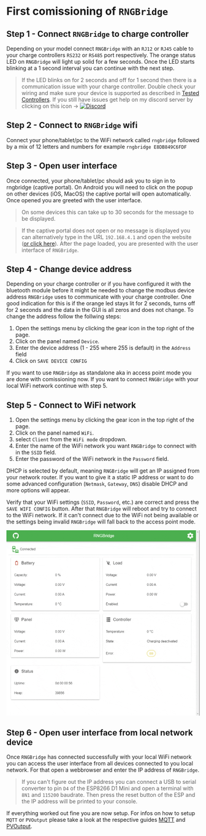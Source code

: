 # First comissioning of `RNGBridge`

## Step 1 - Connect `RNGBridge` to charge controller
Depending on your model connect `RNGBridge` with an `RJ12` or `RJ45` cable to your charge controllers `RS232` or `RS485` port respectively. 
The orange status LED on `RNGBridge` will light up solid for a few seconds. 
Once the LED starts blinking at a 1 second interval you can continue with the next step.

> If the LED blinks on for 2 seconds and off for 1 second then there is a communication issue with your charge controller.
> Double check your wiring and make sure your device is supported as described in [Tested Controllers](https://github.com/enwi/RNGBridgeDoc/blob/main/controllers.md).
> If you still have issues get help on my discord server by clicking on this icon -> [![Discord](https://img.shields.io/discord/781219798931603527.svg?label=enwi&logo=discord&logoColor=ffffff&color=7389D8&labelColor=6A7EC2)](https://discord.gg/YxVyJWX62h)

## Step 2 - Connect to `RNGBridge` wifi
Connect your phone/tablet/pc to the WiFi network called `rngbridge` followed by a mix of 12 letters and numbers for example `rngbridge E8DB849C6FDF`

## Step 3 - Open user interface 
Once connected, your phone/tablet/pc should ask you to sign in to rngbridge (captive portal).
On Android you will need to click on the popup on other devices (iOS, MacOS) the captive portal will open automatically.
Once opened you are greeted with the user interface.

> On some devices this can take up to 30 seconds for the message to be displayed.

>If the captive portal does not open or no message is displayed you can alternatively type in the URL `192.168.4.1` and open the website (<a href="http://192.168.4.1" target="_blank">or click here</a>).
>After the page loaded, you are presented with the user interface of `RNGBridge`.

## Step 4 - Change device address
Depending on your charge controller or if you have configured it with the bluetooth module before
it might be needed to change the modbus device address `RNGBridge` uses to communicate with your charge controller.
One good indication for this is if the orange led stays lit for 2 seconds, turns off for 2 seconds and the data in the GUI is all zeros and does not change.
To change the address follow the follwing steps:

1. Open the settings menu by clicking the gear icon in the top right of the page.
2. Click on the panel named `Device`.
3. Enter the device address (1 - 255 where 255 is default) in the `Address` field
4. Click on `SAVE DEVICE CONFIG`

If you want to use `RNGBridge` as standalone aka in access point mode you are done with comissioning now. 
If you want to connect `RNGBridge` with your local WiFi network continue with step 5.

## Step 5 - Connect to WiFi network
1. Open the settings menu by clicking the gear icon in the top right of the page.
2. Click on the panel named `WiFi`.
3. select `Client` from the `WiFi mode` dropdown.
4. Enter the name of the WiFi network you want `RNGBridge` to connect with in the `SSID` field.
5. Enter the password of the WiFi network in the `Password` field.

DHCP is selected by default, meaning `RNGBridge` will get an IP assigned from your network router.
If you want to give it a static IP address or want to do some advanced configuration (`Netmask`, `Gateway`, `DNS`) disable DHCP and more options will appear.

Verify that your WiFi settings (`SSID`, `Password`, etc.) are correct and press the `SAVE WIFI CONFIG` button.
After that `RNGBridge` will reboot and try to connect to the WiFi network.
If it can't connect due to the WiFi not being available or the settings being invalid `RNGBridge` will fall back to the access point mode.

<img src="https://github.com/enwi/RNGBridgeDoc/blob/main/images/gif/wifi_client.gif" width="600">

## Step 6 - Open user interface from local network device
Once `RNGBridge` has connected successfully with your local WiFi network you can access the user interface from all devices connected to you local network.
For that open a webbrowser and enter the IP address of `RNGBridge`.

> If you can't figure out the IP address you can connect a USB to serial converter to pin `D4` of the ESP8266 D1 Mini and open a terminal with `8N1` and `115200` baudrate.
> Then press the reset button of the ESP and the IP address will be printed to your console.

If everything worked out fine you are now setup. For infos on how to setup `MQTT` or `PVOutput` please take a look at the respective guides [MQTT](https://github.com/enwi/RNGBridgeDoc/blob/main/mqtt.md) and [PVOutput](https://github.com/enwi/RNGBridgeDoc/blob/main/pvoutput.md).
